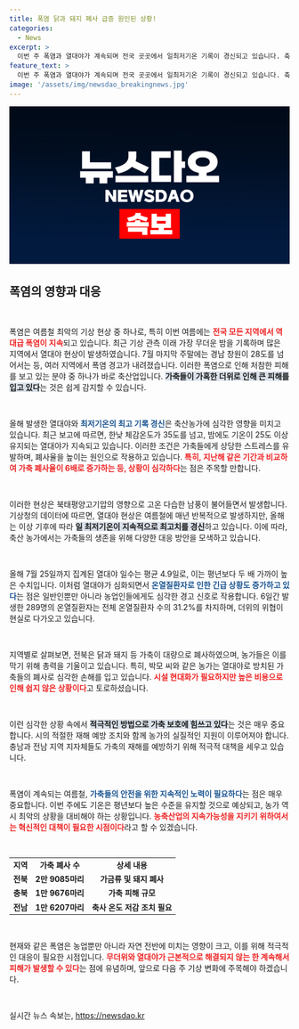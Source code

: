 ```yaml
---
title: 폭염 닭과 돼지 폐사 급증 원인된 상황!
categories:
  - News
excerpt: >
  이번 주 폭염과 열대야가 계속되며 전국 곳곳에서 일최저기온 기록이 경신되고 있습니다. 축산농가는 가축 폐사로 비상이 걸린 가운데, 정부와 지자체가 피해 예방을 위해 총력을 기울이고 있습니다.
feature_text: >
  이번 주 폭염과 열대야가 계속되며 전국 곳곳에서 일최저기온 기록이 경신되고 있습니다. 축산농가는 가축 폐사로 비상이 걸린 가운데, 정부와 지자체가 피해 예방을 위해 총력을 기울이고 있습니다.
image: '/assets/img/newsdao_breakingnews.jpg'
---
```


<p><img src="/assets/img/newsdao_breakingnews.jpg" alt="koreaapp 속보" /></p>

<h2 data-ke-size="size26">폭염의 영향과 대응</h2>

<p data-ke-size="size16">&nbsp;</p>

<p>폭염은 여름철 최악의 기상 현상 중 하나로, 특히 이번 여름에는 <b><span style="color: #ee2323;">전국 모든 지역에서 역대급 폭염이 지속</span></b>되고 있습니다. 최근 기상 관측 이래 가장 무더운 밤을 기록하며 많은 지역에서 열대야 현상이 발생하였습니다. 7월 마지막 주말에는 경남 창원이 28도를 넘어서는 등, 여러 지역에서 폭염 경고가 내려졌습니다. 이러한 폭염으로 인해 처참한 피해를 보고 있는 분야 중 하나가 바로 축산업입니다. <b><span style="background-color: #21538527;">가축들이 가혹한 더위로 인해 큰 피해를 입고 있다</span></b>는 것은 쉽게 감지할 수 있습니다. </p>

<p data-ke-size="size16">&nbsp;</p>

<p>올해 발생한 열대야와 <b><span style="color: #1a5490;">최저기온의 최고 기록 경신</span></b>은 축산농가에 심각한 영향을 미치고 있습니다. 최근 보고에 따르면, 한낮 체감온도가 35도를 넘고, 밤에도 기온이 25도 이상 유지되는 열대야가 지속되고 있습니다. 이러한 조건은 가축들에게 상당한 스트레스를 유발하며, 폐사율을 높이는 원인으로 작용하고 있습니다. <b><span style="color: #ee2323;">특히, 지난해 같은 기간과 비교하여 가축 폐사율이 6배로 증가하는 등, 상황이 심각하다</span></b>는 점은 주목할 만합니다.</p>

<p data-ke-size="size16">&nbsp;</p>

<p>이러한 현상은 북태평양고기압의 영향으로 고온 다습한 남풍이 불어들면서 발생합니다. 기상청의 데이터에 따르면, 열대야 현상은 여름철에 매년 반복적으로 발생하지만, 올해는 이상 기후에 따라 <b><span style="background-color: #21538527;">일 최저기온이 지속적으로 최고치를 경신</span></b>하고 있습니다. 이에 따라, 축산 농가에서는 가축들의 생존을 위해 다양한 대응 방안을 모색하고 있습니다.</p>

<p data-ke-size="size16">&nbsp;</p>

<p>올해 7월 25일까지 집계된 열대야 일수는 평균 4.9일로, 이는 평년보다 두 배 가까이 높은 수치입니다. 이처럼 열대야가 심화되면서 <b><span style="color: #1a5490;">온열질환자로 인한 긴급 상황도 증가하고 있다</span></b>는 점은 일반인뿐만 아니라 농업인들에게도 심각한 경고 신호로 작용합니다. 6일간 발생한 289명의 온열질환자는 전체 온열질환자 수의 31.2%를 차지하며, 더위의 위협이 현실로 다가오고 있습니다.</p>

<p data-ke-size="size16">&nbsp;</p>

<p>지역별로 살펴보면, 전북은 닭과 돼지 등 가축이 대량으로 폐사하였으며, 농가들은 이를 막기 위해 총력을 기울이고 있습니다. 특히, 박모 씨와 같은 농가는 열대야로 방치된 가축들의 폐사로 심각한 손해를 입고 있습니다. <b><span style="color: #ee2323;">시설 현대화가 필요하지만 높은 비용으로 인해 쉽지 않은 상황이다</span></b>고 토로하셨습니다. </p>

<p data-ke-size="size16">&nbsp;</p>

<p>이런 심각한 상황 속에서 <b><span style="background-color: #21538527;">적극적인 방법으로 가축 보호에 힘쓰고 있다</span></b>는 것은 매우 중요합니다. 시의 적절한 재해 예방 조치와 함께 농가의 실질적인 지원이 이루어져야 합니다. 충남과 전남 지역 지자체들도 가축의 재해를 예방하기 위해 적극적 대책을 세우고 있습니다. </p>

<p data-ke-size="size16">&nbsp;</p>

<p>폭염이 계속되는 여름철, <b><span style="color: #1a5490;">가축들의 안전을 위한 지속적인 노력이 필요하다</span></b>는 점은 매우 중요합니다. 이번 주에도 기온은 평년보다 높은 수준을 유지할 것으로 예상되고, 농가 역시 최악의 상황을 대비해야 하는 상황입니다. <b><span style="color: #ee2323;">농축산업의 지속가능성을 지키기 위하여서는 혁신적인 대책이 필요한 시점이다</span></b>라고 할 수 있겠습니다.</p>

<p data-ke-size="size16">&nbsp;</p>

<table>
<tr>
<td style="text-align: center; height: 17px;"><b>지역</b></td>
<td style="text-align: center; height: 17px;"><b>가축 폐사 수</b></td>
<td style="text-align: center; height: 17px;"><b>상세 내용</b></td>
</tr>
<tr>
<td style="text-align: center; height: 17px;"><b>전북</b></td>
<td style="text-align: center; height: 17px;"><b>2만 9085마리</b></td>
<td style="text-align: center; height: 17px;"><b>가금류 및 돼지 폐사</b></td>
</tr>
<tr>
<td style="text-align: center; height: 17px;"><b>충북</b></td>
<td style="text-align: center; height: 17px;"><b>1만 9676마리</b></td>
<td style="text-align: center; height: 17px;"><b>가축 피해 규모</b></td>
</tr>
<tr>
<td style="text-align: center; height: 17px;"><b>전남</b></td>
<td style="text-align: center; height: 17px;"><b>1만 6207마리</b></td>
<td style="text-align: center; height: 17px;"><b>축사 온도 저감 조치 필요</b></td>
</tr>
</table>

<p data-ke-size="size16">&nbsp;</p>

<p>현재와 같은 폭염은 농업뿐만 아니라 자연 전반에 미치는 영향이 크고, 이를 위해 적극적인 대응이 필요한 시점입니다. <b><span style="color: #ee2323;">무더위와 열대야가 근본적으로 해결되지 않는 한 계속해서 피해가 발생할 수 있다</span></b>는 점에 유념하며, 앞으로 다음 주 기상 변화에 주목해야 하겠습니다. </p>

<p data-ke-size="size16">&nbsp;</p>
실시간 뉴스 속보는, <a href="https://newsdao.kr" rel="dofollow">https://newsdao.kr</a>


